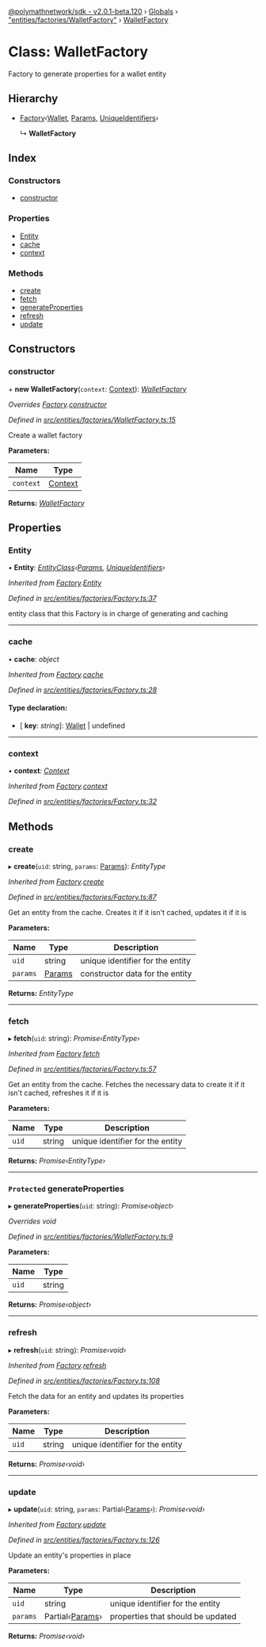 [@polymathnetwork/sdk - v2.0.1-beta.120](../README.md) › [Globals](../globals.md) › ["entities/factories/WalletFactory"](../modules/_entities_factories_walletfactory_.md) › [WalletFactory](_entities_factories_walletfactory_.walletfactory.md)

# Class: WalletFactory

Factory to generate properties for a wallet entity

## Hierarchy

- [Factory](_entities_factories_factory_.factory.md)‹[Wallet](_entities_wallet_.wallet.md), [Params](../interfaces/_entities_wallet_.params.md), [UniqueIdentifiers](../interfaces/_entities_wallet_.uniqueidentifiers.md)›

  ↳ **WalletFactory**

## Index

### Constructors

- [constructor](_entities_factories_walletfactory_.walletfactory.md#constructor)

### Properties

- [Entity](_entities_factories_walletfactory_.walletfactory.md#entity)
- [cache](_entities_factories_walletfactory_.walletfactory.md#cache)
- [context](_entities_factories_walletfactory_.walletfactory.md#context)

### Methods

- [create](_entities_factories_walletfactory_.walletfactory.md#create)
- [fetch](_entities_factories_walletfactory_.walletfactory.md#fetch)
- [generateProperties](_entities_factories_walletfactory_.walletfactory.md#protected-generateproperties)
- [refresh](_entities_factories_walletfactory_.walletfactory.md#refresh)
- [update](_entities_factories_walletfactory_.walletfactory.md#update)

## Constructors

### constructor

\+ **new WalletFactory**(`context`: [Context](_context_.context.md)): _[WalletFactory](_entities_factories_walletfactory_.walletfactory.md)_

_Overrides [Factory](_entities_factories_factory_.factory.md).[constructor](_entities_factories_factory_.factory.md#constructor)_

_Defined in [src/entities/factories/WalletFactory.ts:15](https://github.com/PolymathNetwork/polymath-sdk/blob/1da5bc5/src/entities/factories/WalletFactory.ts#L15)_

Create a wallet factory

**Parameters:**

| Name      | Type                            |
| --------- | ------------------------------- |
| `context` | [Context](_context_.context.md) |

**Returns:** _[WalletFactory](_entities_factories_walletfactory_.walletfactory.md)_

## Properties

### Entity

• **Entity**: _[EntityClass](../interfaces/_entities_factories_factory_.entityclass.md)‹[Params](../interfaces/_entities_wallet_.params.md), [UniqueIdentifiers](../interfaces/_entities_wallet_.uniqueidentifiers.md)›_

_Inherited from [Factory](_entities_factories_factory_.factory.md).[Entity](_entities_factories_factory_.factory.md#entity)_

_Defined in [src/entities/factories/Factory.ts:37](https://github.com/PolymathNetwork/polymath-sdk/blob/1da5bc5/src/entities/factories/Factory.ts#L37)_

entity class that this Factory is in charge of generating and caching

---

### cache

• **cache**: _object_

_Inherited from [Factory](_entities_factories_factory_.factory.md).[cache](_entities_factories_factory_.factory.md#cache)_

_Defined in [src/entities/factories/Factory.ts:28](https://github.com/PolymathNetwork/polymath-sdk/blob/1da5bc5/src/entities/factories/Factory.ts#L28)_

#### Type declaration:

- \[ **key**: _string_\]: [Wallet](_entities_wallet_.wallet.md) | undefined

---

### context

• **context**: _[Context](_context_.context.md)_

_Inherited from [Factory](_entities_factories_factory_.factory.md).[context](_entities_factories_factory_.factory.md#context)_

_Defined in [src/entities/factories/Factory.ts:32](https://github.com/PolymathNetwork/polymath-sdk/blob/1da5bc5/src/entities/factories/Factory.ts#L32)_

## Methods

### create

▸ **create**(`uid`: string, `params`: [Params](../interfaces/_entities_wallet_.params.md)): _EntityType_

_Inherited from [Factory](_entities_factories_factory_.factory.md).[create](_entities_factories_factory_.factory.md#create)_

_Defined in [src/entities/factories/Factory.ts:87](https://github.com/PolymathNetwork/polymath-sdk/blob/1da5bc5/src/entities/factories/Factory.ts#L87)_

Get an entity from the cache. Creates it if it isn't cached, updates it if it is

**Parameters:**

| Name     | Type                                                | Description                      |
| -------- | --------------------------------------------------- | -------------------------------- |
| `uid`    | string                                              | unique identifier for the entity |
| `params` | [Params](../interfaces/_entities_wallet_.params.md) | constructor data for the entity  |

**Returns:** _EntityType_

---

### fetch

▸ **fetch**(`uid`: string): _Promise‹EntityType›_

_Inherited from [Factory](_entities_factories_factory_.factory.md).[fetch](_entities_factories_factory_.factory.md#fetch)_

_Defined in [src/entities/factories/Factory.ts:57](https://github.com/PolymathNetwork/polymath-sdk/blob/1da5bc5/src/entities/factories/Factory.ts#L57)_

Get an entity from the cache. Fetches the necessary data to create it if it isn't cached, refreshes it if it is

**Parameters:**

| Name  | Type   | Description                      |
| ----- | ------ | -------------------------------- |
| `uid` | string | unique identifier for the entity |

**Returns:** _Promise‹EntityType›_

---

### `Protected` generateProperties

▸ **generateProperties**(`uid`: string): _Promise‹object›_

_Overrides void_

_Defined in [src/entities/factories/WalletFactory.ts:9](https://github.com/PolymathNetwork/polymath-sdk/blob/1da5bc5/src/entities/factories/WalletFactory.ts#L9)_

**Parameters:**

| Name  | Type   |
| ----- | ------ |
| `uid` | string |

**Returns:** _Promise‹object›_

---

### refresh

▸ **refresh**(`uid`: string): _Promise‹void›_

_Inherited from [Factory](_entities_factories_factory_.factory.md).[refresh](_entities_factories_factory_.factory.md#refresh)_

_Defined in [src/entities/factories/Factory.ts:108](https://github.com/PolymathNetwork/polymath-sdk/blob/1da5bc5/src/entities/factories/Factory.ts#L108)_

Fetch the data for an entity and updates its properties

**Parameters:**

| Name  | Type   | Description                      |
| ----- | ------ | -------------------------------- |
| `uid` | string | unique identifier for the entity |

**Returns:** _Promise‹void›_

---

### update

▸ **update**(`uid`: string, `params`: Partial‹[Params](../interfaces/_entities_wallet_.params.md)›): _Promise‹void›_

_Inherited from [Factory](_entities_factories_factory_.factory.md).[update](_entities_factories_factory_.factory.md#update)_

_Defined in [src/entities/factories/Factory.ts:126](https://github.com/PolymathNetwork/polymath-sdk/blob/1da5bc5/src/entities/factories/Factory.ts#L126)_

Update an entity's properties in place

**Parameters:**

| Name     | Type                                                         | Description                       |
| -------- | ------------------------------------------------------------ | --------------------------------- |
| `uid`    | string                                                       | unique identifier for the entity  |
| `params` | Partial‹[Params](../interfaces/_entities_wallet_.params.md)› | properties that should be updated |

**Returns:** _Promise‹void›_

